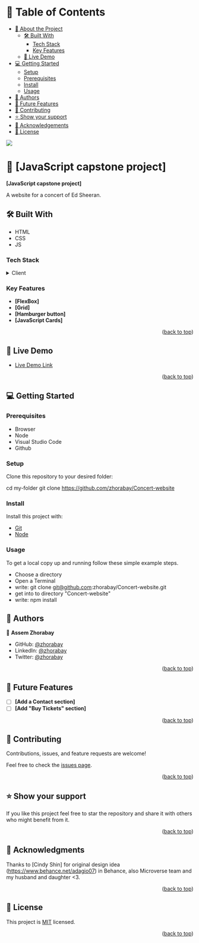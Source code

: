 # 📗 Table of Contents

- [📖 About the Project](#about-project)
  - [🛠 Built With](#built-with)
    - [Tech Stack](#tech-stack)
    - [Key Features](#key-features)
  - [🚀 Live Demo](#live-demo)
- [💻 Getting Started](#getting-started)
  - [Setup](#setup)
  - [Prerequisites](#prerequisites)
  - [Install](#install)
  - [Usage](#usage)
- [👥 Authors](#authors)
- [🔭 Future Features](#future-features)
- [🤝 Contributing](#contributing)
- [⭐️ Show your support](#support)
- [🙏 Acknowledgements](#acknowledgements)
- [📝 License](#license)

![](https://img.shields.io/badge/Microverse-blueviolet)

# 📖 [JavaScript capstone project] <a name="about-project"></a>

**[JavaScript capstone project]** 

A website for a concert of Ed Sheeran.

## 🛠 Built With <a name="built-with"></a>
- HTML
- CSS
- JS


### Tech Stack <a name="tech-stack"></a>

<details>
  <summary>Client</summary>
  <ul>
    <li><a href="#">HTML CSS AND JAVASCRIPT</a></li>
  </ul>
</details>


### Key Features <a name="key-features"></a>

- **[FlexBox]**
- **[Grid]**
- **[Hamburger button]**
- **[JavaScript Cards]**

<p align="right">(<a href="#readme-top">back to top</a>)</p>


## 🚀 Live Demo <a name="live-demo"></a>

- [Live Demo Link](https://zhorabay.github.io/Concert-website)

<p align="right">(<a href="#readme-top">back to top</a>)</p>


## 💻 Getting Started <a name="getting-started"></a>


### Prerequisites

- Browser
- Node
- Visual Studio Code
- Github


### Setup

Clone this repository to your desired folder:

  cd my-folder
  git clone https://github.com/zhorabay/Concert-website


### Install

Install this project with:

  -  [Git](https://git-scm.com/downloads)
  -  [Node](https://nodejs.org/en/download/)


### Usage

To get a local copy up and running follow these simple example steps.

- Choose a directory
- Open a Terminal
- write: git clone git@github.com:zhorabay/Concert-website.git
- get into to directory "Concert-website"
- write: npm install


## 👥 Authors <a name="authors"></a>

👤 **Assem Zhorabay**

- GitHub: [@zhorabay](https://github.com/zhorabay)
- LinkedIn: [@zhorabay](https://www.linkedin.com/mwlite/in/zhorabay)
- Twitter: [@zhorabay](https://twitter.com/AssemZhorabay)

<p align="right">(<a href="#readme-top">back to top</a>)</p>


## 🔭 Future Features <a name="future-features"></a>

- [ ] **[Add a Contact section]**
- [ ] **[Add "Buy Tickets" section]**

<p align="right">(<a href="#readme-top">back to top</a>)</p>


## 🤝 Contributing <a name="contributing"></a>

Contributions, issues, and feature requests are welcome!

Feel free to check the [issues page](https://github.com/zhorabay/Concert-website/issues/3).

<p align="right">(<a href="#readme-top">back to top</a>)</p>


## ⭐️ Show your support <a name="support"></a>

If you like this project feel free to star the repository and share it with others who might benefit from it.

<p align="right">(<a href="#readme-top">back to top</a>)</p>


## 🙏 Acknowledgments <a name="acknowledgements"></a>

Thanks to [Cindy Shin] for original design idea (https://www.behance.net/adagio07) in Behance, also Microverse team and my husband and daughter <3.

<p align="right">(<a href="#readme-top">back to top</a>)</p>


## 📝 License <a name="license"></a>

This project is [MIT](./LICENSE) licensed.

<p align="right">(<a href="#readme-top">back to top</a>)</p>
